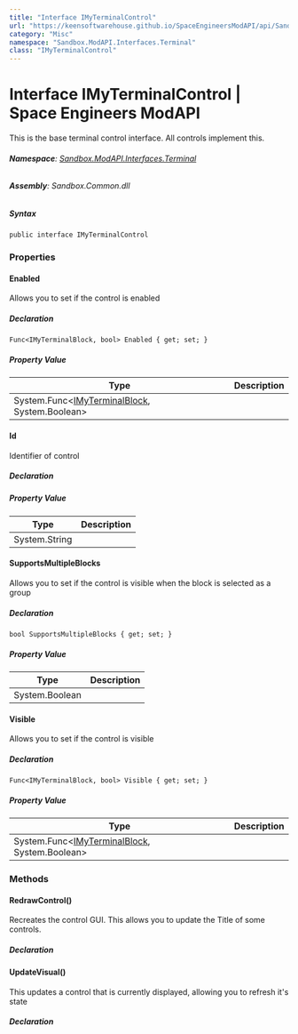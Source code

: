 ```yaml
---
title: "Interface IMyTerminalControl"
url: "https://keensoftwarehouse.github.io/SpaceEngineersModAPI/api/Sandbox.ModAPI.Interfaces.Terminal.IMyTerminalControl.html"
category: "Misc"
namespace: "Sandbox.ModAPI.Interfaces.Terminal"
class: "IMyTerminalControl"
---
```


# Interface IMyTerminalControl | Space Engineers ModAPI

This is the base terminal control interface. All controls implement this.

###### **Namespace**: [Sandbox.ModAPI.Interfaces.Terminal](https://keensoftwarehouse.github.io/SpaceEngineersModAPI/api/Sandbox.ModAPI.Interfaces.Terminal.html)

###### **Assembly**: Sandbox.Common.dll

##### Syntax

```
public interface IMyTerminalControl
```

### Properties

#### Enabled

Allows you to set if the control is enabled

##### Declaration

```
Func<IMyTerminalBlock, bool> Enabled { get; set; }
```

##### Property Value

| Type | Description |
| --- | --- |
| System.Func<[IMyTerminalBlock](https://keensoftwarehouse.github.io/SpaceEngineersModAPI/api/Sandbox.ModAPI.IMyTerminalBlock.html), System.Boolean\> |     |

#### Id

Identifier of control

##### Declaration

##### Property Value

| Type | Description |
| --- | --- |
| System.String |     |

#### SupportsMultipleBlocks

Allows you to set if the control is visible when the block is selected as a group

##### Declaration

```
bool SupportsMultipleBlocks { get; set; }
```

##### Property Value

| Type | Description |
| --- | --- |
| System.Boolean |     |

#### Visible

Allows you to set if the control is visible

##### Declaration

```
Func<IMyTerminalBlock, bool> Visible { get; set; }
```

##### Property Value

| Type | Description |
| --- | --- |
| System.Func<[IMyTerminalBlock](https://keensoftwarehouse.github.io/SpaceEngineersModAPI/api/Sandbox.ModAPI.IMyTerminalBlock.html), System.Boolean\> |     |

### Methods

#### RedrawControl()

Recreates the control GUI. This allows you to update the Title of some controls.

##### Declaration

#### UpdateVisual()

This updates a control that is currently displayed, allowing you to refresh it's state

##### Declaration